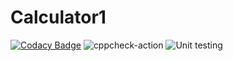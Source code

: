 # Calculator1
[![Codacy Badge](https://api.codacy.com/project/badge/Grade/cb8f9bb9d9ea457aa5ee56c8f6fde611)](https://app.codacy.com/gh/99003199/Calculator1?utm_source=github.com&utm_medium=referral&utm_content=99003199/Calculator1&utm_campaign=Badge_Grade)
![cppcheck-action](https://github.com/99003199/Calculator1/workflows/cppcheck-action/badge.svg)
![Unit testing](https://github.com/99003199/Calculator1/workflows/Unit%20testing/badge.svg)
